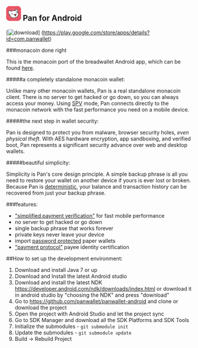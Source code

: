 ![ƀ](/images/icon.png) Pan for Android
----------------------------------

[![download](/images/icon-google-play.png)] (https://play.google.com/store/apps/details?id=com.panwallet)

###monacoin done right

This is the monacoin port of the breadwallet Android app, which can be found [here](https://github.com/breadwallet/breadwallet-android).

#####a completely standalone monacoin wallet:

Unlike many other monacoin wallets, Pan is a real standalone monacoin
client. There is no server to get hacked or go down, so you can always access
your money. Using
[SPV](https://en.bitcoin.it/wiki/Thin_Client_Security#Header-Only_Clients)
mode, Pan connects directly to the monacoin network with the fast
performance you need on a mobile device.

#####the next step in wallet security:

Pan is designed to protect you from malware, browser security holes, *even physical theft*. 
With AES hardware encryption, app sandboxing, and verified boot, Pan represents a significant 
security advance over web and desktop wallets.

#####beautiful simplicity:

Simplicity is Pan's core design principle. A simple backup phrase is
all you need to restore your wallet on another device if yours is ever lost or broken.
Because Pan is [deterministic](https://github.com/bitcoin/bips/blob/master/bip-0032.mediawiki),
your balance and transaction history can be recovered from just your backup phrase.

###features:

- ["simplified payment verification"](https://github.com/bitcoin/bips/blob/master/bip-0037.mediawiki) for fast mobile performance
- no server to get hacked or go down
- single backup phrase that works forever
- private keys never leave your device
- import [password protected](https://github.com/bitcoin/bips/blob/master/bip-0038.mediawiki) paper wallets
- ["payment protocol"](https://github.com/bitcoin/bips/blob/master/bip-0070.mediawiki) payee identity certification

##How to set up the development environment:
1. Download and install Java 7 or up
2. Download and Install the latest Android studio
3. Download and install the latest NDK https://developer.android.com/ndk/downloads/index.html or download it in android studio by "choosing the NDK" and press "download"
4. Go to https://github.com/panwallet/panwallet-android and clone or download the project
5. Open the project with Android Studio and let the project sync
6. Go to SDK Manager and download all the SDK Platforms and SDK Tools
7. Initialize the submodules - <code>git submodule init</code>
8. Update the submodules - <code>git submodule update</code>
9. Build -> Rebuild Project
